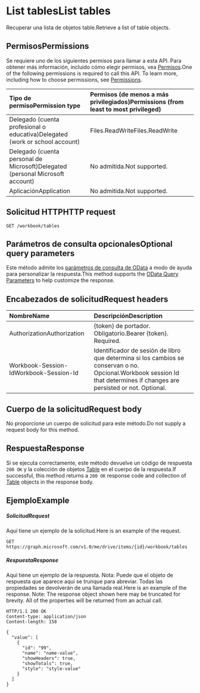 # <a name="list-tables"></a><span data-ttu-id="d11bc-101">List tables</span><span class="sxs-lookup"><span data-stu-id="d11bc-101">List tables</span></span>

<span data-ttu-id="d11bc-102">Recuperar una lista de objetos table.</span><span class="sxs-lookup"><span data-stu-id="d11bc-102">Retrieve a list of table objects.</span></span>
## <a name="permissions"></a><span data-ttu-id="d11bc-103">Permisos</span><span class="sxs-lookup"><span data-stu-id="d11bc-103">Permissions</span></span>
<span data-ttu-id="d11bc-p101">Se requiere uno de los siguientes permisos para llamar a esta API. Para obtener más información, incluido cómo elegir permisos, vea [Permisos](../../../concepts/permissions_reference.md).</span><span class="sxs-lookup"><span data-stu-id="d11bc-p101">One of the following permissions is required to call this API. To learn more, including how to choose permissions, see [Permissions](../../../concepts/permissions_reference.md).</span></span>

|<span data-ttu-id="d11bc-106">Tipo de permiso</span><span class="sxs-lookup"><span data-stu-id="d11bc-106">Permission type</span></span>      | <span data-ttu-id="d11bc-107">Permisos (de menos a más privilegiados)</span><span class="sxs-lookup"><span data-stu-id="d11bc-107">Permissions (from least to most privileged)</span></span>              |
|:--------------------|:---------------------------------------------------------|
|<span data-ttu-id="d11bc-108">Delegado (cuenta profesional o educativa)</span><span class="sxs-lookup"><span data-stu-id="d11bc-108">Delegated (work or school account)</span></span> | <span data-ttu-id="d11bc-109">Files.ReadWrite</span><span class="sxs-lookup"><span data-stu-id="d11bc-109">Files.ReadWrite</span></span>    |
|<span data-ttu-id="d11bc-110">Delegado (cuenta personal de Microsoft)</span><span class="sxs-lookup"><span data-stu-id="d11bc-110">Delegated (personal Microsoft account)</span></span> | <span data-ttu-id="d11bc-111">No admitida.</span><span class="sxs-lookup"><span data-stu-id="d11bc-111">Not supported.</span></span>    |
|<span data-ttu-id="d11bc-112">Aplicación</span><span class="sxs-lookup"><span data-stu-id="d11bc-112">Application</span></span> | <span data-ttu-id="d11bc-113">No admitida.</span><span class="sxs-lookup"><span data-stu-id="d11bc-113">Not supported.</span></span> |

## <a name="http-request"></a><span data-ttu-id="d11bc-114">Solicitud HTTP</span><span class="sxs-lookup"><span data-stu-id="d11bc-114">HTTP request</span></span>
<!-- { "blockType": "ignored" } -->
```http
GET /workbook/tables
```
## <a name="optional-query-parameters"></a><span data-ttu-id="d11bc-115">Parámetros de consulta opcionales</span><span class="sxs-lookup"><span data-stu-id="d11bc-115">Optional query parameters</span></span>
<span data-ttu-id="d11bc-116">Este método admite los [parámetros de consulta de OData](http://developer.microsoft.com/en-us/graph/docs/overview/query_parameters) a modo de ayuda para personalizar la respuesta.</span><span class="sxs-lookup"><span data-stu-id="d11bc-116">This method supports the [OData Query Parameters](http://developer.microsoft.com/en-us/graph/docs/overview/query_parameters) to help customize the response.</span></span>

## <a name="request-headers"></a><span data-ttu-id="d11bc-117">Encabezados de solicitud</span><span class="sxs-lookup"><span data-stu-id="d11bc-117">Request headers</span></span>
| <span data-ttu-id="d11bc-118">Nombre</span><span class="sxs-lookup"><span data-stu-id="d11bc-118">Name</span></span>      |<span data-ttu-id="d11bc-119">Descripción</span><span class="sxs-lookup"><span data-stu-id="d11bc-119">Description</span></span>|
|:----------|:----------|
| <span data-ttu-id="d11bc-120">Authorization</span><span class="sxs-lookup"><span data-stu-id="d11bc-120">Authorization</span></span>  | <span data-ttu-id="d11bc-p102">{token} de portador. Obligatorio.</span><span class="sxs-lookup"><span data-stu-id="d11bc-p102">Bearer {token}. Required.</span></span> |
| <span data-ttu-id="d11bc-123">Workbook-Session-Id</span><span class="sxs-lookup"><span data-stu-id="d11bc-123">Workbook-Session-Id</span></span>  | <span data-ttu-id="d11bc-p103">Identificador de sesión de libro que determina si los cambios se conservan o no. Opcional.</span><span class="sxs-lookup"><span data-stu-id="d11bc-p103">Workbook session Id that determines if changes are persisted or not. Optional.</span></span>|

## <a name="request-body"></a><span data-ttu-id="d11bc-126">Cuerpo de la solicitud</span><span class="sxs-lookup"><span data-stu-id="d11bc-126">Request body</span></span>
<span data-ttu-id="d11bc-127">No proporcione un cuerpo de solicitud para este método.</span><span class="sxs-lookup"><span data-stu-id="d11bc-127">Do not supply a request body for this method.</span></span>

## <a name="response"></a><span data-ttu-id="d11bc-128">Respuesta</span><span class="sxs-lookup"><span data-stu-id="d11bc-128">Response</span></span>

<span data-ttu-id="d11bc-129">Si se ejecuta correctamente, este método devuelve un código de respuesta `200 OK` y la colección de objetos [Table](../resources/table.md) en el cuerpo de la respuesta.</span><span class="sxs-lookup"><span data-stu-id="d11bc-129">If successful, this method returns a `200 OK` response code and collection of [Table](../resources/table.md) objects in the response body.</span></span>
## <a name="example"></a><span data-ttu-id="d11bc-130">Ejemplo</span><span class="sxs-lookup"><span data-stu-id="d11bc-130">Example</span></span>
##### <a name="request"></a><span data-ttu-id="d11bc-131">Solicitud</span><span class="sxs-lookup"><span data-stu-id="d11bc-131">Request</span></span>
<span data-ttu-id="d11bc-132">Aquí tiene un ejemplo de la solicitud.</span><span class="sxs-lookup"><span data-stu-id="d11bc-132">Here is an example of the request.</span></span>
<!-- {
  "blockType": "request",
  "name": "get_tables"
}-->
```http
GET https://graph.microsoft.com/v1.0/me/drive/items/{id}/workbook/tables
```
##### <a name="response"></a><span data-ttu-id="d11bc-133">Respuesta</span><span class="sxs-lookup"><span data-stu-id="d11bc-133">Response</span></span>
<span data-ttu-id="d11bc-p104">Aquí tiene un ejemplo de la respuesta. Nota: Puede que el objeto de respuesta que aparece aquí se trunque para abreviar. Todas las propiedades se devolverán de una llamada real.</span><span class="sxs-lookup"><span data-stu-id="d11bc-p104">Here is an example of the response. Note: The response object shown here may be truncated for brevity. All of the properties will be returned from an actual call.</span></span>
<!-- {
  "blockType": "response",
  "truncated": true,
  "@odata.type": "microsoft.graph.table",
  "isCollection": true
} -->
```http
HTTP/1.1 200 OK
Content-type: application/json
Content-length: 158

{
  "value": [
    {
      "id": "99",
      "name": "name-value",
      "showHeaders": true,
      "showTotals": true,
      "style": "style-value"
    }
  ]
}
```

<!-- uuid: 8fcb5dbc-d5aa-4681-8e31-b001d5168d79
2015-10-25 14:57:30 UTC -->
<!-- {
  "type": "#page.annotation",
  "description": "List tables",
  "keywords": "",
  "section": "documentation",
  "tocPath": ""
}-->
